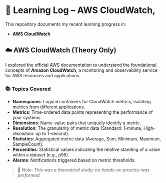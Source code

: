 # 📘 Learning Log – AWS CloudWatch, 

This repository documents my recent learning progress in:

- **AWS CloudWatch** 

## ☁️ AWS CloudWatch (Theory Only)

I explored the official AWS documentation to understand the foundational concepts of **Amazon CloudWatch**, a monitoring and observability service for AWS resources and applications.

### 📚 Topics Covered

- **Namespaces**: Logical containers for CloudWatch metrics, isolating metrics from different applications.
- **Metrics**: Time-ordered data points representing the performance of your systems.
- **Dimensions**: Name-value pairs that uniquely identify a metric.
- **Resolution**: The granularity of metric data (Standard: 1-minute, High-resolution: up to 1-second).
- **Statistics**: Aggregated metric data (Average, Sum, Minimum, Maximum, SampleCount).
- **Percentiles**: Statistical values indicating the relative standing of a value within a dataset (e.g., p95).
- **Alarms**: Notifications triggered based on metric thresholds.

> 📌 *Note: This was a theoretical study; no hands-on practice was performed.*



